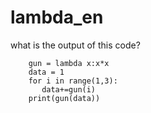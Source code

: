 # lambda_en
what is the output of this code?

		gun = lambda x:x*x
		data = 1
		for i in range(1,3):
		   data+=gun(i)
		print(gun(data))

